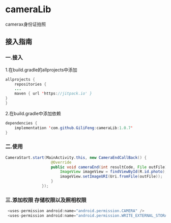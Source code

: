 # cameraLib
camerax身份证拍照
## 接入指南
### 一.接入
1.在build.gradle的allprojects中添加 <br>
```java
allprojects { 
	repositories { 
	...
	maven { url 'https://jitpack.io' }
}
}
```
2.在build.gradle中添加依赖 <br>
```java
dependencies {
	implementation 'com.github.GiliFeng:cameraLib:1.0.7'
}
```
### 二.使用
```java
CameraStart.start(MainActivity.this, new CameraEndCallBack() {
                    @Override
                    public void cameraEnd(int resultCode, File outFile) {
                        ImageView imageView = findViewById(R.id.photo);
                        imageView.setImageURI(Uri.fromFile(outFile));
                    }
                });
```
### 三.添加权限  存储权限以及照相权限
```java
 <uses-permission android:name="android.permission.CAMERA" /> 
 <uses-permission android:name="android.permission.WRITE_EXTERNAL_STORAGE" /> 
 ```
